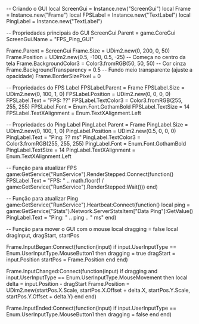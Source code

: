 -- Criando o GUI
local ScreenGui = Instance.new("ScreenGui")
local Frame = Instance.new("Frame")
local FPSLabel = Instance.new("TextLabel")
local PingLabel = Instance.new("TextLabel")

-- Propriedades principais do GUI
ScreenGui.Parent = game.CoreGui
ScreenGui.Name = "FPS_Ping_GUI"

Frame.Parent = ScreenGui
Frame.Size = UDim2.new(0, 200, 0, 50)
Frame.Position = UDim2.new(0.5, -100, 0.5, -25)  -- Começa no centro da tela
Frame.BackgroundColor3 = Color3.fromRGB(50, 50, 50)  -- Cor cinza
Frame.BackgroundTransparency = 0.5  -- Fundo meio transparente (ajuste a opacidade)
Frame.BorderSizePixel = 0

-- Propriedades do FPS Label
FPSLabel.Parent = Frame
FPSLabel.Size = UDim2.new(0, 100, 1, 0)
FPSLabel.Position = UDim2.new(0, 0, 0, 0)
FPSLabel.Text = "FPS: ??"
FPSLabel.TextColor3 = Color3.fromRGB(255, 255, 255)
FPSLabel.Font = Enum.Font.GothamBold
FPSLabel.TextSize = 14
FPSLabel.TextXAlignment = Enum.TextXAlignment.Left

-- Propriedades do Ping Label
PingLabel.Parent = Frame
PingLabel.Size = UDim2.new(0, 100, 1, 0)
PingLabel.Position = UDim2.new(0.5, 0, 0, 0)
PingLabel.Text = "Ping: ?? ms"
PingLabel.TextColor3 = Color3.fromRGB(255, 255, 255)
PingLabel.Font = Enum.Font.GothamBold
PingLabel.TextSize = 14
PingLabel.TextXAlignment = Enum.TextXAlignment.Left

-- Função para atualizar FPS
game:GetService("RunService").RenderStepped:Connect(function()
    FPSLabel.Text = "FPS: " .. math.floor(1 / game:GetService("RunService").RenderStepped:Wait()))
end)

-- Função para atualizar Ping
game:GetService("RunService").Heartbeat:Connect(function()
    local ping = game:GetService("Stats").Network.ServerStatsItem["Data Ping"]:GetValue()
    PingLabel.Text = "Ping: " .. ping .. " ms"
end)

-- Função para mover o GUI com o mouse
local dragging = false
local dragInput, dragStart, startPos

Frame.InputBegan:Connect(function(input)
    if input.UserInputType == Enum.UserInputType.MouseButton1 then
        dragging = true
        dragStart = input.Position
        startPos = Frame.Position
    end
end)

Frame.InputChanged:Connect(function(input)
    if dragging and input.UserInputType == Enum.UserInputType.MouseMovement then
        local delta = input.Position - dragStart
        Frame.Position = UDim2.new(startPos.X.Scale, startPos.X.Offset + delta.X, startPos.Y.Scale, startPos.Y.Offset + delta.Y)
    end
end)

Frame.InputEnded:Connect(function(input)
    if input.UserInputType == Enum.UserInputType.MouseButton1 then
        dragging = false
    end
end)
